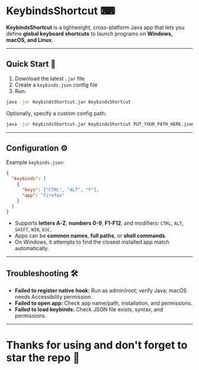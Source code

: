 # KeybindsShortcut ⌨

**KeybindsShortcut** is a lightweight, cross-platform Java app that lets you define **global keyboard shortcuts** to launch programs on **Windows, macOS, and Linux**.

---

## Quick Start 🚀

1. Download the latest `.jar` file  
2. Create a `keybinds.json` config file  
3. Run:

```sh
java -jar KeybindsShortcut.jar KeybindsShortcut
````

Optionally, specify a custom config path:

```sh
java -jar KeybindsShortcut.jar KeybindsShortcut PUT_YOUR_PATH_HERE.json
```

---

## Configuration ⚙️

Example `keybinds.json`:

```json
{
  "keybinds": [
    {
      "keys": ["CTRL", "ALT", "F"],
      "app": "firefox"
    }
  ]
}
```

* Supports **letters A-Z**, **numbers 0-9**, **F1-F12**, and modifiers: `CTRL`, `ALT`, `SHIFT`, `WIN`, `ESC`.
* Apps can be **common names**, **full paths**, or **shell commands**.
* On Windows, it attempts to find the closest installed app match automatically.

---

## Troubleshooting 🛠️

* **Failed to register native hook:** Run as admin/root; verify Java; macOS needs Accessibility permission.
* **Failed to open app:** Check app name/path, installation, and permissions.
* **Failed to load keybinds:** Check JSON file exists, syntax, and permissions.

---

# Thanks for using and don't forget to star the repo 🙏